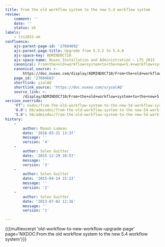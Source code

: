 ```yaml
---
title: From the old workflow system to the new 5.4 workflow system
review:
    comment: ''
    date: ''
    status: ok
labels:
    - lts2015-ok
confluence:
    ajs-parent-page-id: '27604692'
    ajs-parent-page-title: Upgrade from 5.3.2 to 5.4.0
    ajs-space-key: ADMINDOC710
    ajs-space-name: Nuxeo Installation and Administration — LTS 2015
    canonical: From+the+old+workflow+system+to+the+new+5.4+workflow+system
    canonical_source: >-
        https://doc.nuxeo.com/display/ADMINDOC710/From+the+old+workflow+system+to+the+new+5.4+workflow+system
    page_id: '27604683'
    shortlink: yzalAQ
    shortlink_source: 'https://doc.nuxeo.com/x/yzalAQ'
    source_link: >-
        /display/ADMINDOC710/From+the+old+workflow+system+to+the+new+5.4+workflow+system
version_override:
    'FT': nxdoc/from-the-old-workflow-system-to-the-new-54-workflow-system
    '6.0': 60/admindoc/from-the-old-workflow-system-to-the-new-54-workflow-system
    '5.8': 58/admindoc/from-the-old-workflow-system-to-the-new-54-workflow-system
history:
    -
        author: Manon Lumeau
        date: '2016-03-31 13:37'
        message: ''
        version: '4'
    -
        author: Solen Guitter
        date: '2015-12-29 10:57'
        message: ''
        version: '3'
    -
        author: Solen Guitter
        date: '2015-04-14 15:13'
        message: ''
        version: '2'
    -
        author: Solen Guitter
        date: '2013-07-02 12:16'
        message: ''
        version: '1'

---
```

{{{multiexcerpt 'old-workflow-to-new-workflow-upgrade-page' page='NXDOC:From the old workflow system to the new 5.4 workflow system'}}}
